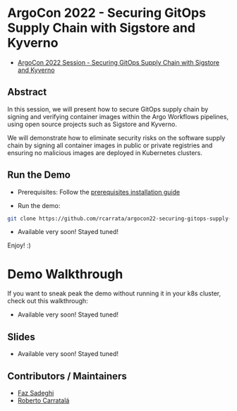 # ArgoCon 2022 - Securing GitOps Supply Chain with Sigstore and Kyverno

* [ArgoCon 2022 Session - Securing GitOps Supply Chain with Sigstore and Kyverno](https://sched.co/14lxH) 

## Abstract

In this session, we will present how to secure GitOps supply chain by signing and verifying container images within the Argo Workflows pipelines, using open source projects such as Sigstore and Kyverno. 

We will demonstrate how to eliminate security risks on the software supply chain by signing all container images in public or private registries and ensuring no malicious images are deployed in Kubernetes clusters.

## Run the Demo

* Prerequisites: Follow the [prerequisites installation guide](docs/prereqs.md)

* Run the demo:

```sh
git clone https://github.com/rcarrata/argocon22-securing-gitops-supply-chain.git
```

* Available very soon! Stayed tuned!

Enjoy! :)

# Demo Walkthrough

If you want to sneak peak the demo without running it in your k8s cluster, check out this walkthrough:

* Available very soon! Stayed tuned!

## Slides

* Available very soon! Stayed tuned!

## Contributors / Maintainers

* [Faz Sadeghi](github.com/fazifs)
* [Roberto Carratalá](github.com/rcarrata)
